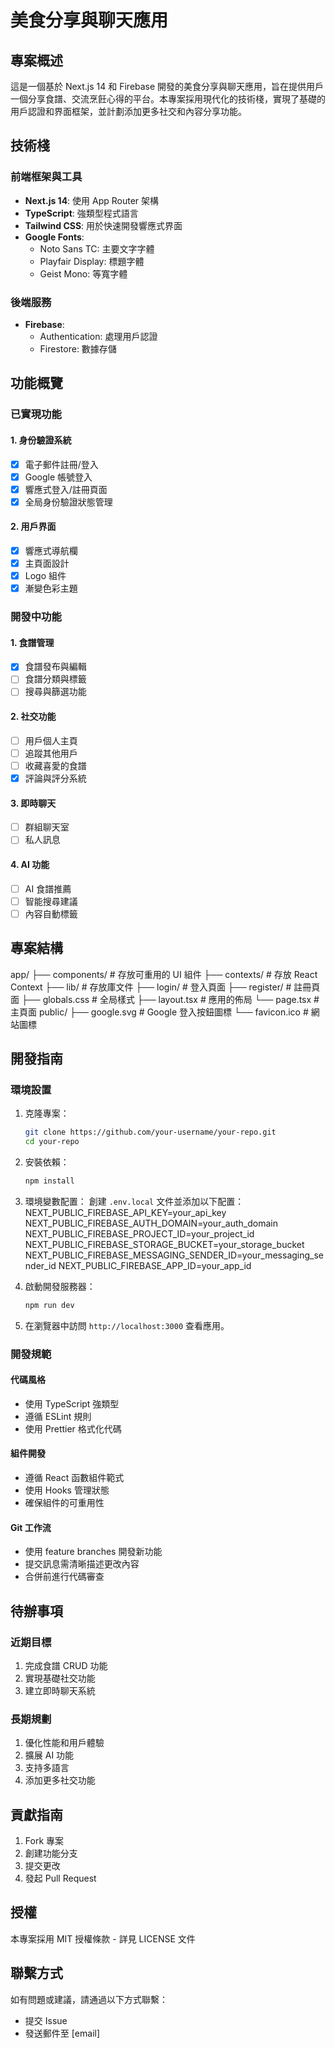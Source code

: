 # 美食分享與聊天應用

## 專案概述

這是一個基於 Next.js 14 和 Firebase 開發的美食分享與聊天應用，旨在提供用戶一個分享食譜、交流烹飪心得的平台。本專案採用現代化的技術棧，實現了基礎的用戶認證和界面框架，並計劃添加更多社交和內容分享功能。

## 技術棧

### 前端框架與工具

- **Next.js 14**: 使用 App Router 架構
- **TypeScript**: 強類型程式語言
- **Tailwind CSS**: 用於快速開發響應式界面
- **Google Fonts**:
  - Noto Sans TC: 主要文字字體
  - Playfair Display: 標題字體
  - Geist Mono: 等寬字體

### 後端服務

- **Firebase**:
  - Authentication: 處理用戶認證
  - Firestore: 數據存儲

## 功能概覽

### 已實現功能

#### 1. 身份驗證系統

- [x] 電子郵件註冊/登入
- [x] Google 帳號登入
- [x] 響應式登入/註冊頁面
- [x] 全局身份驗證狀態管理

#### 2. 用戶界面

- [x] 響應式導航欄
- [x] 主頁面設計
- [x] Logo 組件
- [x] 漸變色彩主題

### 開發中功能

#### 1. 食譜管理

- [x] 食譜發布與編輯
- [ ] 食譜分類與標籤
- [ ] 搜尋與篩選功能

#### 2. 社交功能

- [ ] 用戶個人主頁
- [ ] 追蹤其他用戶
- [ ] 收藏喜愛的食譜
- [x] 評論與評分系統

#### 3. 即時聊天

- [ ] 群組聊天室
- [ ] 私人訊息

#### 4. AI 功能

- [ ] AI 食譜推薦
- [ ] 智能搜尋建議
- [ ] 內容自動標籤

## 專案結構

app/
├── components/ # 存放可重用的 UI 組件
├── contexts/ # 存放 React Context
├── lib/ # 存放庫文件
├── login/ # 登入頁面
├── register/ # 註冊頁面
├── globals.css # 全局樣式
├── layout.tsx # 應用的佈局
└── page.tsx # 主頁面
public/
├── google.svg # Google 登入按鈕圖標
└── favicon.ico # 網站圖標

## 開發指南

### 環境設置

1. 克隆專案：
   ```bash
   git clone https://github.com/your-username/your-repo.git
   cd your-repo
   ```
2. 安裝依賴：
   ```bash
   npm install
   ```
3. 環境變數配置：
   創建 `.env.local` 文件並添加以下配置：
   NEXT_PUBLIC_FIREBASE_API_KEY=your_api_key
   NEXT_PUBLIC_FIREBASE_AUTH_DOMAIN=your_auth_domain
   NEXT_PUBLIC_FIREBASE_PROJECT_ID=your_project_id
   NEXT_PUBLIC_FIREBASE_STORAGE_BUCKET=your_storage_bucket
   NEXT_PUBLIC_FIREBASE_MESSAGING_SENDER_ID=your_messaging_sender_id
   NEXT_PUBLIC_FIREBASE_APP_ID=your_app_id

4. 啟動開發服務器：
   ```bash
   npm run dev
   ```
5. 在瀏覽器中訪問 `http://localhost:3000` 查看應用。

### 開發規範

#### 代碼風格

- 使用 TypeScript 強類型
- 遵循 ESLint 規則
- 使用 Prettier 格式化代碼

#### 組件開發

- 遵循 React 函數組件範式
- 使用 Hooks 管理狀態
- 確保組件的可重用性

#### Git 工作流

- 使用 feature branches 開發新功能
- 提交訊息需清晰描述更改內容
- 合併前進行代碼審查

## 待辦事項

### 近期目標

1. 完成食譜 CRUD 功能
2. 實現基礎社交功能
3. 建立即時聊天系統

### 長期規劃

1. 優化性能和用戶體驗
2. 擴展 AI 功能
3. 支持多語言
4. 添加更多社交功能

## 貢獻指南

1. Fork 專案
2. 創建功能分支
3. 提交更改
4. 發起 Pull Request

## 授權

本專案採用 MIT 授權條款 - 詳見 LICENSE 文件

## 聯繫方式

如有問題或建議，請通過以下方式聯繫：

- 提交 Issue
- 發送郵件至 [email]
